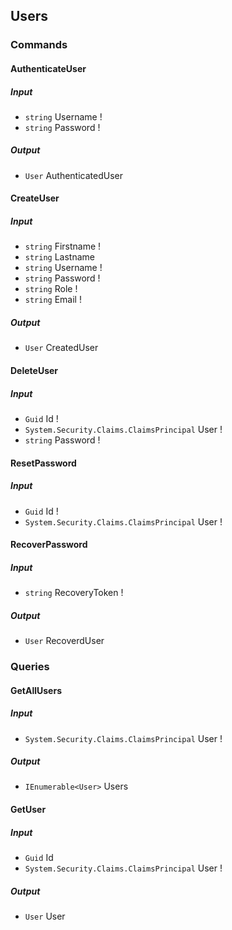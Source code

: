 ﻿## Users

### Commands

#### AuthenticateUser

##### Input

* ``string`` Username !
* ``string`` Password !

##### Output

* ``User`` AuthenticatedUser

#### CreateUser

##### Input

* ``string`` Firstname !
* ``string`` Lastname
* ``string`` Username !
* ``string`` Password !
* ``string`` Role !
* ``string`` Email !

##### Output

* ``User`` CreatedUser

#### DeleteUser

##### Input

* ``Guid`` Id !
* ``System.Security.Claims.ClaimsPrincipal`` User !
* ``string`` Password !

#### ResetPassword

##### Input

* ``Guid`` Id !
* ``System.Security.Claims.ClaimsPrincipal`` User !

#### RecoverPassword

##### Input

* ``string`` RecoveryToken !

##### Output

* ``User`` RecoverdUser

### Queries

#### GetAllUsers

##### Input

* ``System.Security.Claims.ClaimsPrincipal`` User !

##### Output

* ``IEnumerable<User>`` Users

#### GetUser

##### Input

* ``Guid`` Id
* ``System.Security.Claims.ClaimsPrincipal`` User !

##### Output

* ``User`` User
